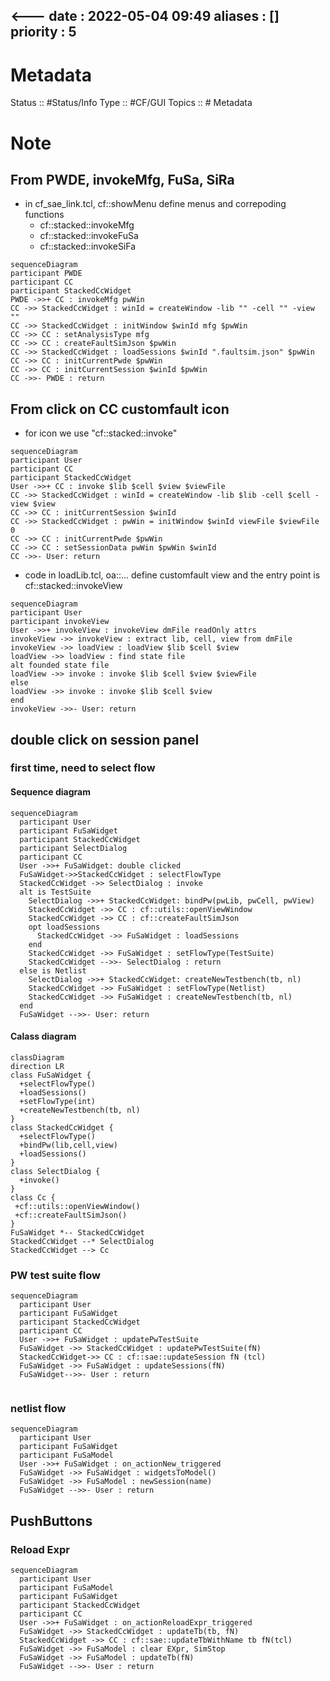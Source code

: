 <---
date : 2022-05-04 09:49
aliases : []
priority : 5
---
# Metadata
Status :: #Status/Info
Type :: #CF/GUI 
Topics :: # Metadata
# Note
## From PWDE, invokeMfg, FuSa, SiRa
* in cf_sae_link.tcl, cf::showMenu define menus and correpoding functions
	* cf::stacked::invokeMfg
	* cf::stacked::invokeFuSa
	* cf::stacked::invokeSiFa
```mermaid
sequenceDiagram
participant PWDE
participant CC
participant StackedCcWidget
PWDE ->>+ CC : invokeMfg pwWin
CC ->> StackedCcWidget : winId = createWindow -lib "" -cell "" -view ""
CC ->> StackedCcWidget : initWindow $winId mfg $pwWin 
CC ->> CC : setAnalysisType mfg
CC ->> CC : createFaultSimJson $pwWin
CC ->> StackedCcWidget : loadSessions $winId ".faultsim.json" $pwWin
CC ->> CC : initCurrentPwde $pwWin
CC ->> CC : initCurrentSession $winId $pwWin
CC ->>- PWDE : return
```
## From click on CC customfault icon
* for icon we use "cf::stacked::invoke"
```mermaid
sequenceDiagram
participant User
participant CC
participant StackedCcWidget
User ->>+ CC : invoke $lib $cell $view $viewFile
CC ->> StackedCcWidget : winId = createWindow -lib $lib -cell $cell -view $view
CC ->> CC : initCurrentSession $winId
CC ->> StackedCcWidget : pwWin = initWindow $winId viewFile $viewFile 0
CC ->> CC : initCurrentPwde $pwWin
CC ->> CC : setSessionData pwWin $pwWin $winId
CC ->>- User: return
```

* code in loadLib.tcl, oa::... define customfault view and the entry point is cf::stacked::invokeView
```mermaid
sequenceDiagram
participant User
participant invokeView
User ->>+ invokeView : invokeView dmFile readOnly attrs
invokeView ->> invokeView : extract lib, cell, view from dmFile
invokeView ->> loadView : loadView $lib $cell $view
loadView ->> loadView : find state file 
alt founded state file
loadView ->> invoke : invoke $lib $cell $view $viewFile
else
loadView ->> invoke : invoke $lib $cell $view
end
invokeView ->>- User: return
```
## double click on session panel
### first time, need to select flow
#### Sequence diagram
```mermaid
sequenceDiagram
  participant User
  participant FuSaWidget
  participant StackedCcWidget
  participant SelectDialog
  participant CC
  User ->>+ FuSaWidget: double clicked
  FuSaWidget->>StackedCcWidget : selectFlowType
  StackedCcWidget ->> SelectDialog : invoke
  alt is TestSuite
    SelectDialog ->>+ StackedCcWidget: bindPw(pwLib, pwCell, pwView)
    StackedCcWidget ->> CC : cf::utils::openViewWindow
    StackedCcWidget ->> CC : cf::createFaultSimJson
    opt loadSessions
      StackedCcWidget ->> FuSaWidget : loadSessions
    end
    StackedCcWidget ->> FuSaWidget : setFlowType(TestSuite)
    StackedCcWidget -->>- SelectDialog : return
  else is Netlist 
    SelectDialog ->>+ StackedCcWidget: createNewTestbench(tb, nl)
    StackedCcWidget ->> FuSaWidget : setFlowType(Netlist)
    StackedCcWidget ->> FuSaWidget : createNewTestbench(tb, nl)
  end
  FuSaWidget -->>- User: return
```
#### Calass diagram
```mermaid
classDiagram 
direction LR
class FuSaWidget {
  +selectFlowType()
  +loadSessions()
  +setFlowType(int)
  +createNewTestbench(tb, nl)
}
class StackedCcWidget {
  +selectFlowType()
  +bindPw(lib,cell,view)
  +loadSessions()
}
class SelectDialog {
  +invoke()
}
class Cc {
 +cf::utils::openViewWindow()
 +cf::createFaultSimJson()
}
FuSaWidget *-- StackedCcWidget 
StackedCcWidget --* SelectDialog
StackedCcWidget --> Cc
```
### PW test suite flow
```mermaid
sequenceDiagram
  participant User
  participant FuSaWidget
  participant StackedCcWidget
  participant CC
  User ->>+ FuSaWidget : updatePwTestSuite
  FuSaWidget ->> StackedCcWidget : updatePwTestSuite(fN)
  StackedCcWidget->> CC : cf::sae::updateSession fN (tcl)
  FuSaWidget ->> FuSaWidget : updateSessions(fN)
  FuSaWidget-->>- User : return
  
```
### netlist flow
```mermaid
sequenceDiagram
  participant User
  participant FuSaWidget  
  participant FuSaModel
  User ->>+ FuSaWidget : on_actionNew_triggered
  FuSaWidget ->> FuSaWidget : widgetsToModel()
  FuSaWidget ->> FuSaModel : newSession(name)
  FuSaWidget -->>- User : return  
```
## PushButtons
### Reload Expr
```mermaid
sequenceDiagram
  participant User
  participant FuSaModel
  participant FuSaWidget
  participant StackedCcWidget
  participant CC
  User ->>+ FuSaWidget : on_actionReloadExpr_triggered
  FuSaWidget ->> StackedCcWidget : updateTb(tb, fN)
  StackedCcWidget ->> CC : cf::sae::updateTbWithName tb fN(tcl)
  FuSaWidget ->> FuSaModel : clear EXpr, SimStop
  FuSaWidget ->> FuSaModel : updateTb(fN)
  FuSaWidget -->>- User : return
  
```

